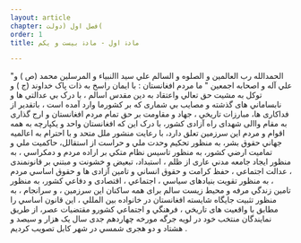 ```yaml
---
layout: article
chapter: فصل اول (دولت( 
order: 1
title: مادۀ اول - مادۀ بيست و يکم

---
```


"الحمدالله رب العالمين و الصلوه و السالم علي سيد االنبياء و المرسلين محمد (ص ) و علي آله و اصحابه اجمعين "
ما مردم افغانستان :
با ايمان راسخ به ذات پاک خداوند (ج ) و توکل به مشيت حق تعالي واعتقاد به دين مقدس اسالم ، با درک بي
عدالتي ھا و نابساماني ھاى گذشته و مصايب بي شمارى که بر کشورما وارد آمده است ، باتقدير از فداکارى ھا،
مبارزات تاريخي ، جھاد و مقاومت بر حق تمام مردم افغانستان و ارج گذارى به مقام واالى شھداى راه آزادى کشور،
با درک اين که افغانستان واحد و يکپارچه به ھمه اقوام و مردم اين سرزمين تعلق دارد، با رعايت منشور ملل متحد و
با احترام به اعالميه جھاني حقوق بشر، به منظور تحکيم وحدت ملي و حراست از استقالل، حاکميت ملي و
تماميت ارضي کشور، به منظور تاسيس نظام متکي بر اراده مردم و دمکراسي ، به منظور ايجاد جامعه مدني عارى
از ظلم ، استبداد، تبعيض و خشونت و مبتني بر قانونمندى ، عدالت اجتماعي ، حفظ کرامت و حقوق انساني و
تامين آزادى ھا و حقوق اساسي مردم ، به منظور تقويت بنيادھاى سياسي ، اجتماعي ، اقتصادى و دفاعي کشور،
به منظور تامين زندگي مرفه و محيط زيست سالم براى ھمه ساکنان اين سرزمين ، و سرانجام ، به منظور تثبيت
جايگاه شايسته افغانستان در خانواده بين المللي ، اين قانون اساسي را مطابق با واقعيت ھاى تاريخي ، فرھنگي و
اجتماعي کشورو مقتضيات عصر، از طريق نمايندگان منتخب خود در لويه جرگه مورخه چھاردھم جدى سال يک ھزار
و سيصد و ھشتاد و دو ھجرى شمسي در شھر کابل تصويب کرديم .  

